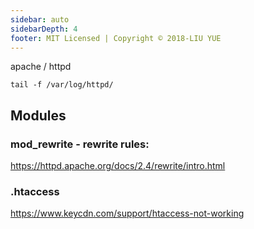 ```yaml
---
sidebar: auto
sidebarDepth: 4
footer: MIT Licensed | Copyright © 2018-LIU YUE
---
```


apache / httpd



```
tail -f /var/log/httpd/
```

## Modules

### mod_rewrite - rewrite rules:

https://httpd.apache.org/docs/2.4/rewrite/intro.html



### .htaccess

https://www.keycdn.com/support/htaccess-not-working

<disqus/>